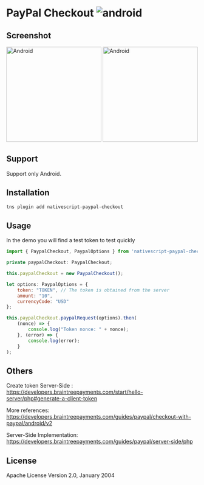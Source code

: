 # PayPal Checkout ![android](https://cdn4.iconfinder.com/data/icons/logos-3/228/android-32.png)

## Screenshot
<img alt="Android" src="https://res.cloudinary.com/dem02bcqj/image/upload/v1526497294/Screenshot_2018-05-16-13-58-00.png" width="250">

<img alt="Android" src="https://res.cloudinary.com/dem02bcqj/image/upload/v1526571724/paypal_2.png" width="250">

## Support

Support only Android.

## Installation

```javascript
tns plugin add nativescript-paypal-checkout
```

## Usage

In the demo you will find a test token to test quickly

```javascript
import { PaypalCheckout, PaypalOptions } from 'nativescript-paypal-checkout';

private paypalCheckout: PaypalCheckout;

this.paypalCheckout = new PaypalCheckout();

let options: PaypalOptions = {
	token: "TOKEN", // The token is obtained from the server
	amount: "10",
	currencyCode: "USD"
};

this.paypalCheckout.paypalRequest(options).then(
	(nonce) => {
		console.log("Token nonce: " + nonce);
	}, (error) => {
		console.log(error);
	}
);

```

## Others

Create token Server-Side : https://developers.braintreepayments.com/start/hello-server/php#generate-a-client-token

More references: https://developers.braintreepayments.com/guides/paypal/checkout-with-paypal/android/v2

Server-Side Implementation: https://developers.braintreepayments.com/guides/paypal/server-side/php

## License

Apache License Version 2.0, January 2004
